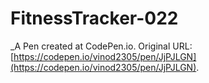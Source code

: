 # FitnessTracker-022
 _A Pen created at CodePen.io. Original URL: [https://codepen.io/vinod2305/pen/JjPJLGN](https://codepen.io/vinod2305/pen/JjPJLGN).

 